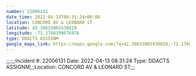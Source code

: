 ```yaml
---
number: 22006131
date_time: 2022-04-13T08:31:24+00:00
location: CONCORD AV & LEONARD ST
latitude: 42.39633002430028
longitude: -71.1760399076976
type: DDACTS ASSIGNM
google_maps_link: https://maps.google.com/?q=42.39633002430028,-71.1760399076976
---
```


;;;;;;Incident #: 22006131  Date: 2022-04-13 08:31:24   Type: DDACTS ASSIGNM;;;Location: CONCORD AV & LEONARD ST;;;
